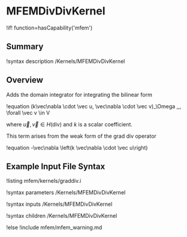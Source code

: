 # MFEMDivDivKernel

!if! function=hasCapability('mfem')

## Summary

!syntax description /Kernels/MFEMDivDivKernel

## Overview

Adds the domain integrator for integrating the bilinear form

!equation
(k\vec\nabla \cdot \vec u, \vec\nabla \cdot \vec v)_\Omega \,\,\, \forall \vec v \in V

where $\vec u, \vec v \in H(\mathrm{div})$ and $k$ is a scalar coefficient.

This term arises from the weak form of the grad div operator

!equation
-\vec\nabla \left(k \vec\nabla \cdot \vec u\right)

## Example Input File Syntax

!listing mfem/kernels/graddiv.i

!syntax parameters /Kernels/MFEMDivDivKernel

!syntax inputs /Kernels/MFEMDivDivKernel

!syntax children /Kernels/MFEMDivDivKernel

!else
!include mfem/mfem_warning.md
